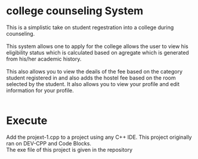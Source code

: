 # college counseling System

This is a simplistic take on student regestration into a college during counseling.<br><br>
This system allows one to apply for the college allows the user to view his eligibility status which is calculated based on agregate which is generated from his/her academic history.<br><br>
This also allows you to view the deails of the fee based on the category student registered in and also adds the hostel fee based on the room selected by the student. It also allows you to view your profile and edit information for your profile.<br><br>

# Execute
Add the projext-1.cpp to a project using any C++ IDE. This project originally ran on DEV-CPP and Code Blocks.<br>
The exe file of this project is given in the repository
